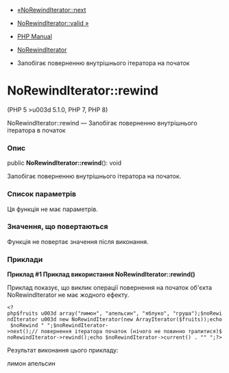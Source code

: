 - [«NoRewindIterator::next](norewinditerator.next.md)
- [NoRewindIterator::valid »](norewinditerator.valid.md)

- [PHP Manual](index.md)
- [NoRewindIterator](class.norewinditerator.md)
- Запобігає поверненню внутрішнього ітератора на початок

# NoRewindIterator::rewind

(PHP 5 \>u003d 5.1.0, PHP 7, PHP 8)

NoRewindIterator::rewind — Запобігає поверненню внутрішнього ітератора в
початок

### Опис

public **NoRewindIterator::rewind**(): void

Запобігає поверненню внутрішнього ітератора на початок.

### Список параметрів

Ця функція не має параметрів.

### Значення, що повертаються

Функція не повертає значення після виконання.

### Приклади

**Приклад #1 Приклад використання **NoRewindIterator::rewind()****

Приклад показує, що виклик операції повернення на початок об'єкта
NoRewindIterator не має жодного ефекту.

` <?php$fruits u003d array("лимон", "апельсин", "яблуко", "груша");$noRewindIterator u003d new NoRewindIterator(new ArrayIterator($fruits));echo $noRewind "
";$noRewindIterator->next();// повернення ітератора початок (нічого не повинно трапитися)$noRewindIterator->rewind();echo $noRewindIterator->current() . ""
";?> `

Результат виконання цього прикладу:

лимон
апельсин
